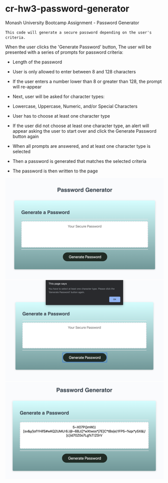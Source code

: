 # cr-hw3-password-generator
Monash University Bootcamp Assignment - Password Generator

```
This code will generate a secure password depending on the user's criteria.
```

When the user clicks the 'Generate Password' button,
The user will be presented with a series of prompts for password criteria:

* Length of the password
* User is only allowed to enter between 8 and 128 characters
* If the user enters a number lower than 8 or greater than 128, the prompt will re-appear

* Next, user will be asked for character types:
* Lowercase, Uppercase, Numeric, and/or Special Characters
* User has to choose at least one character type
* If the user did not choose at least one character type, an alert will appear asking the user to start over and click the Generate Password button again

* When all prompts are answered, and at least one character type is selected
* Then a password is generated that matches the selected criteria
* The password is then written to the page

![Start Page](Assets/Start.png)
![Alert No Character Type Selected](Assets/CheckValidityAlert.png)
![Password Generation](Assets/PasswordGenerated.png)